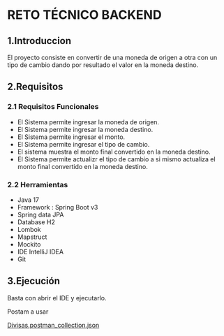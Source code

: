 # RETO TÉCNICO BACKEND 

## 1.Introduccion 

El proyecto consiste en convertir de una moneda de origen  a otra con un tipo de cambio dando por resultado el valor en la moneda destino.

## 2.Requisitos

### 2.1 Requisitos Funcionales
  * El Sistema permite ingresar la moneda de origen.
  * El Sistema permite ingresar la moneda destino.
  * El Sistema permite ingresar el monto.
  * El Sistema permite ingresar el tipo de cambio.
  * El sistema muestra el monto final  convertido en la moneda destino.
  * El Sistema permite actualizr el tipo de cambio a si mismo actualiza el monto final  convertido en la moneda destino.
### 2.2 Herramientas
  * Java 17
  * Framework : Spring Boot v3
  * Spring data JPA
  * Database H2
  * Lombok
  * Mapstruct
  * Mockito
  * IDE IntelliJ IDEA
  * Git
    
## 3.Ejecución

Basta con abrir el IDE y ejecutarlo.

Postam a usar

[Divisas.postman_collection.json](https://github.com/user-attachments/files/17170842/Divisas.postman_collection.json)

    
